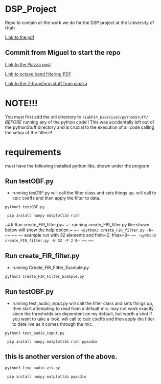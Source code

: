 # DSP_Project
Repo to contain all the work we do for the DSP project at the University of Utah 

[Link to the pdf](./tex/main.pdf)

## Commit from Miguel to start the repo

[Link to the Piazza post](https://piazza.com/class/llj01zibs9l1ky/post/44)

[Link to octave band filtering PDF](https://dspfirst.gatech.edu/chapters/07ztrans/labs/OctaveBandFiltLab/OctaveBandFiltLab.pdf)

[Link to the Z-transform stuff from piazza](https://dspfirst.gatech.edu/chapters/07ztrans/overview.html)


# NOTE!!!
You must first add the util directory to `/LabP14_Exercise5/pythonStuff/` *BEFORE* running any of the python code!! This was accidentally left out of the pythonStuff directory and is crucial to the execution of all code calling the setup of the filters!!

# requirements
must have the following installed python libs, shown under the program

## Run testOBF.py
- running tesOBF.py will call the filter class and sets things up. will call to calc coeffs and then apply the filter to data.
```
python3 testOBF.py
```
``` pip install numpy matplotlib rich```


~## Run create_FIR_filter.py~
~- running create_FIR_filter.py like shown below will show the help option.~
~```~
~python3 create_FIR_filter.py -h~
~```~
~~
~- example run with 32 elements and fmin=2, fmax=8~
~```~
~python3 create_FIR_filter.py -N 32 -F 2 8~
~```~
~~


## Run create_FIR_filter.py
- running Create_FIR_FIlter_Example.py
```
python3 Create_FIR_FIlter_Example.py
```


## Run testOBF.py
- running test_audio_input.py will call the filter class and sets things up, then start attempting to read from a default mic. may not work exactly since the thresholds are dependent on my default, but worth a shot if you want to take a look. will call to calc coeffs and then apply the filter to data live as it comes through the mic.
```
python3 test_audio_input.py
```

``` pip install numpy matplotlib rich pyaudio```

## this is another version of the above. 
```
python3 live_audio_vis.py
```

``` pip install numpy matplotlib pyaudio```




